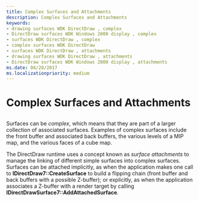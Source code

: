 ```yaml
---
title: Complex Surfaces and Attachments
description: Complex Surfaces and Attachments
keywords:
- drawing surfaces WDK DirectDraw , complex
- DirectDraw surfaces WDK Windows 2000 display , complex
- surfaces WDK DirectDraw , complex
- complex surfaces WDK DirectDraw
- surfaces WDK DirectDraw , attachments
- drawing surfaces WDK DirectDraw , attachments
- DirectDraw surfaces WDK Windows 2000 display , attachments
ms.date: 04/20/2017
ms.localizationpriority: medium
---
```


# Complex Surfaces and Attachments


## <span id="ddk_complex_surfaces_and_attachments_gg"></span><span id="DDK_COMPLEX_SURFACES_AND_ATTACHMENTS_GG"></span>


Surfaces can be *complex*, which means that they are part of a larger collection of associated surfaces. Examples of complex surfaces include the front buffer and associated back buffers, the various levels of a MIP map, and the various faces of a cube map.

The DirectDraw runtime uses a concept known as *surface attachments* to manage the linking of different simple surfaces into complex surfaces. Surfaces can be attached implicitly, as when the application makes one call to **IDirectDraw7::CreateSurface** to build a flipping chain (front buffer and back buffers with a possible Z-buffer); or explicitly, as when the application associates a Z-buffer with a render target by calling **IDirectDrawSurface7::AddAttachedSurface**.

 

 





